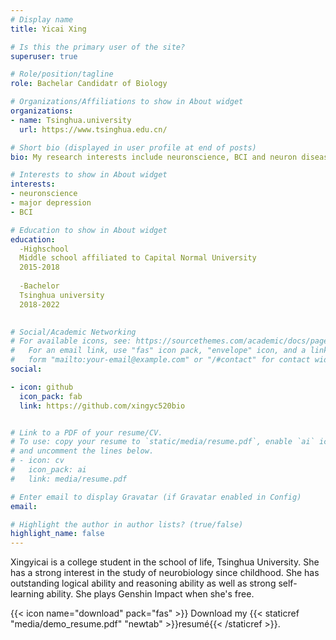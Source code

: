 ```yaml
---
# Display name
title: Yicai Xing

# Is this the primary user of the site?
superuser: true

# Role/position/tagline
role: Bachelar Candidatr of Biology

# Organizations/Affiliations to show in About widget
organizations:
- name: Tsinghua.university
  url: https://www.tsinghua.edu.cn/

# Short bio (displayed in user profile at end of posts)
bio: My research interests include neuronscience, BCI and neuron diseases.

# Interests to show in About widget
interests:
- neuronscience
- major depression
- BCI

# Education to show in About widget
education:
  -Highschool
  Middle school affiliated to Capital Normal University
  2015-2018
  
  -Bachelor
  Tsinghua university
  2018-2022
  

# Social/Academic Networking
# For available icons, see: https://sourcethemes.com/academic/docs/page-builder/#icons
#   For an email link, use "fas" icon pack, "envelope" icon, and a link in the
#   form "mailto:your-email@example.com" or "/#contact" for contact widget.
social:

- icon: github
  icon_pack: fab
  link: https://github.com/xingyc520bio


# Link to a PDF of your resume/CV.
# To use: copy your resume to `static/media/resume.pdf`, enable `ai` icons in `params.toml`, 
# and uncomment the lines below.
# - icon: cv
#   icon_pack: ai
#   link: media/resume.pdf

# Enter email to display Gravatar (if Gravatar enabled in Config)
email: 

# Highlight the author in author lists? (true/false)
highlight_name: false
---
```


Xingyicai is a college student in the school of life, Tsinghua University. She has a strong interest in the study of neurobiology since childhood. She has outstanding logical ability and reasoning ability as well as strong self-learning ability. She plays Genshin Impact when she's free.


{{< icon name="download" pack="fas" >}} Download my {{< staticref "media/demo_resume.pdf" "newtab" >}}resumé{{< /staticref >}}.
